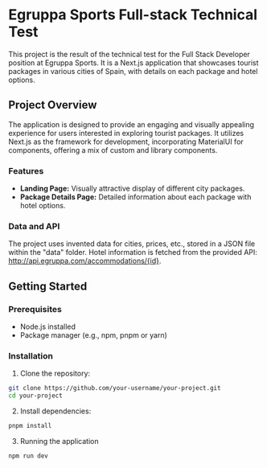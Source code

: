 # Egruppa Sports Full-stack Technical Test

This project is the result of the technical test for the Full Stack Developer position at Egruppa Sports. It is a Next.js application that showcases tourist packages in various cities of Spain, with details on each package and hotel options.

## Project Overview

The application is designed to provide an engaging and visually appealing experience for users interested in exploring tourist packages. It utilizes Next.js as the framework for development, incorporating MaterialUI for components, offering a mix of custom and library components.

### Features

- **Landing Page:** Visually attractive display of different city packages.
- **Package Details Page:** Detailed information about each package with hotel options.

### Data and API
The project uses invented data for cities, prices, etc., stored in a JSON file within the "data" folder. Hotel information is fetched from the provided API: http://api.egruppa.com/accommodations/{id}.

## Getting Started

### Prerequisites

- Node.js installed
- Package manager (e.g., npm, pnpm or yarn)

### Installation

1. Clone the repository:

```bash
git clone https://github.com/your-username/your-project.git
cd your-project
```

2. Install dependencies:

```bash
pnpm install
```

3. Running the application

```
npm run dev
```

